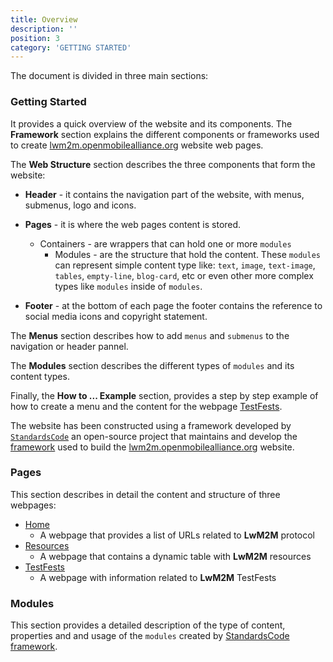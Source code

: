 ```yaml
---
title: Overview
description: ''
position: 3
category: 'GETTING STARTED'
---
```


The document is divided in three main sections:

### Getting Started
It provides a quick overview of the website and its components. 
The **Framework** section explains the different components or frameworks used to create [lwm2m.openmobilealliance.org](https://lwm2m.openmobilealliance.org/) website web pages.

The **Web Structure** section describes the three components that form the website:

* **Header** - it contains the navigation part of the website, with menus, submenus, logo and icons.

* **Pages** - it is where the web pages content is stored.
  * Containers - are wrappers that can hold one or more `modules`
    * Modules - are the structure that hold the content. These `modules` can represent simple content type like: `text`, `image`, `text-image`, `tables`, `empty-line`, `blog-card`, etc or even other more complex types like `modules` inside of `modules`.

* **Footer** - at the bottom of each page the footer contains the reference to social media icons and copyright statement.

The **Menus** section describes how to add `menus` and `submenus` to the navigation or header pannel.

The **Modules** section describes the different types of `modules` and its content types.

Finally, the **How to ... Example** section, provides a step by step example of how to create a menu and the content for the webpage [TestFests](https://lwm2m.openmobilealliance.org/testfests/).

The website has been constructed using a framework developed by [`StandardsCode`]() an open-source project that maintains and develop the [framework]() used to build the [lwm2m.openmobilealliance.org](https://lwm2m.openmobilealliance.org/) website.

### Pages
This section describes in detail the content and structure of three webpages:
* [Home](https://lwm2m.openmobilealliance.org/) 
    * A webpage that provides a list of URLs related to **LwM2M** protocol
* [Resources](https://lwm2m.openmobilealliance.org/resources/)
    * A webpage that contains a dynamic table with **LwM2M** resources
* [TestFests](https://lwm2m.openmobilealliance.org/testfests/)
    * A webpage with information related to **LwM2M** TestFests

### Modules
This section provides a detailed description of the type of content, properties  and and usage of the `modules` created by [StandardsCode]() [framework]().